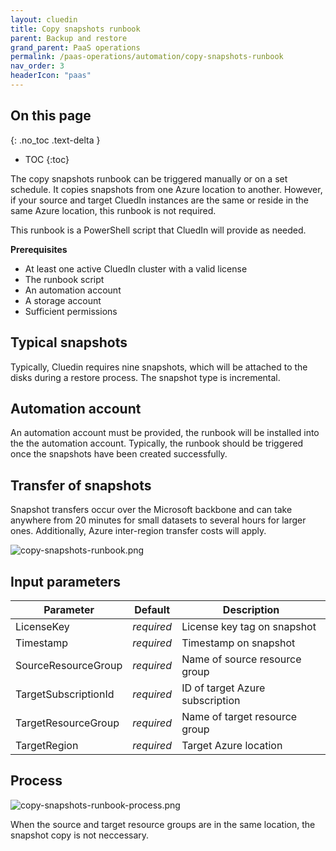 ```yaml
---
layout: cluedin
title: Copy snapshots runbook
parent: Backup and restore
grand_parent: PaaS operations
permalink: /paas-operations/automation/copy-snapshots-runbook
nav_order: 3
headerIcon: "paas"
---
```

## On this page
{: .no_toc .text-delta }
- TOC
{:toc}

The copy snapshots runbook can be triggered manually or on a set schedule. It copies snapshots from one Azure location to another. However, if your source and target CluedIn instances are the same or reside in the same Azure location, this runbook is not required.

This runbook is a PowerShell script that CluedIn will provide as needed.

**Prerequisites**

- At least one active CluedIn cluster with a valid license
- The runbook script
- An automation account
- A storage account
- Sufficient permissions

## Typical snapshots

Typically, Cluedin requires nine snapshots, which will be attached to the disks during a restore process. The snapshot type is incremental.

## Automation account

An automation account must be provided, the runbook will be installed into the the automation account. Typically, the runbook should be triggered once the snapshots have been created successfully.

## Transfer of snapshots

Snapshot transfers occur over the Microsoft backbone and can take anywhere from 20 minutes for small datasets to several hours for larger ones. Additionally, Azure inter-region transfer costs will apply.

![copy-snapshots-runbook.png](../../assets/images/paas-operations/copy-snapshots-runbook.png)

## Input parameters

| Parameter | Default | Description |
|--|--|--|
| LicenseKey | _required_ | License key tag on snapshot |
| Timestamp | _required_ | Timestamp on snapshot |
| SourceResourceGroup | _required_ | Name of source resource group |
| TargetSubscriptionId | _required_ | ID of target Azure subscription |
| TargetResourceGroup | _required_ | Name of target resource group |
| TargetRegion | _required_ | Target Azure location |

## Process

![copy-snapshots-runbook-process.png](../../assets/images/paas-operations/copy-snapshots-runbook-process.png)

When the source and target resource groups are in the same location, the snapshot copy is not neccessary.